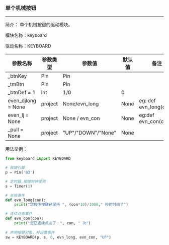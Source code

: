 ### 单个机械按钮
---
简介：
单个机械按键的驱动模块。


模块名称：keyboard

驱动名称：KEYBOARD

| 参数名称 | 参数类型 | 参数值 | 默认值 | 备注 |
| -- | -- | -- | -- | -- |
| \_btnKey | Pin | Pin
| \_tmBtn | Pin | Pin
| \_btnDef = 1 | int | 1/0 | 0 |
| even_djlong = None | project | None/evn_long | None | eg: def evn_long(con): |
| even_lj = None | project | None / evn_con | None | eg:def evn_con(con): |
| \_pull = None | project | "UP"/"DOWN"/"None" | None |



用法举例：

```python
from keyboard import KEYBOARD

# 按键引脚
p = Pin('B3')

# 定时器,按键时钟使用
s = Timer(1)

# 长按事件
def evn_long(con):
    print("您按下按键已保持 ", (con*10)/1000," 秒的时间了")

# 连续点击事件
def evn_con(con):
    print("您已连续点击了：", con, " 次")
    
# 声明按键对象，并设置事件
sw = KEYBOARD(p, s, 0, evn_long, evn_con, "UP")



```
